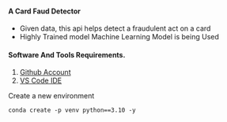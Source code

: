 #### A Card Faud Detector

* Given data, this api helps detect a fraudulent act on a card
* Highly Trained model Machine Learning Model is being Used 

#### Software And Tools Requirements.

1. [Github Account](https://github.com/kunle001)
2. [VS Code IDE ](https://code.visualstudio.com/)

Create a new environment 

```
conda create -p venv python==3.10 -y
```